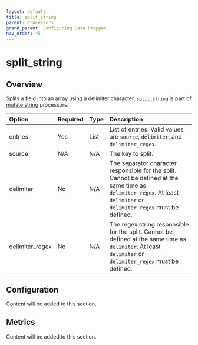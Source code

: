 ```yaml
---
layout: default
title: split_string
parent: Processors
grand_parent: Configuring Data Prepper
nav_order: 45
---
```


# split_string

## Overview

Splits a field into an array using a delimiter character. `split_string` is part of [mutate string](https://github.com/opensearch-project/data-prepper/tree/main/data-prepper-plugins/mutate-string-processors#mutate-string-processors) processors.

Option | Required | Type | Description
:--- | :--- | :--- | :---
entries | Yes | List | List of entries. Valid values are `source`, `delimiter`, and `delimiter_regex`.
source | N/A | N/A | The key to split.
delimiter | No | N/A | The separator character responsible for the split. Cannot be defined at the same time as `delimiter_regex`. At least `delimiter` or `delimiter_regex` must be defined.
delimiter_regex | No | N/A | The regex string responsible for the split. Cannot be defined at the same time as `delimiter`. At least `delimiter` or `delimiter_regex` must be defined.

## Configuration

Content will be added to this section.

## Metrics

Content will be added to this section.